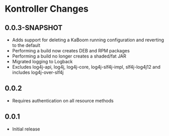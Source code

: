 # Kontroller Changes

## 0.0.3-SNAPSHOT

* Adds support for deleting a KaBoom running configuration and reverting to the default
* Performing a build now creates DEB and RPM packages
* Performing a build no longer creates a shaded/fat JAR
* Migrated logging to Logback 
* Excludes log4j-api, log4j, log4j-core, log4j-slf4j-impl, slf4j-log4j12 and includes log4j-over-slf4j

## 0.0.2

* Requires authentication on all resource methods

## 0.0.1

- Initial release